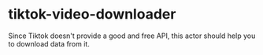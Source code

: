 # tiktok-video-downloader
Since Tiktok  doesn't provide a good and free API, this actor should help you to download data from it.
